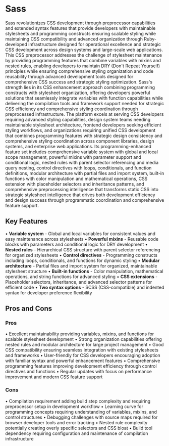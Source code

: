 # Sass

Sass revolutionizes CSS development through preprocessor capabilities and extended syntax features that provide developers with maintainable stylesheets and programming constructs ensuring scalable styling while maintaining CSS compatibility and advanced organization through Ruby-developed infrastructure designed for operational excellence and strategic CSS development across design systems and large-scale web applications. This CSS preprocessor addresses the challenge of stylesheet maintenance by providing programming features that combine variables with mixins and nested rules, enabling developers to maintain DRY (Don't Repeat Yourself) principles while ensuring comprehensive styling organization and code reusability through advanced development tools designed for comprehensive CSS success and strategic styling optimization. Sass's strength lies in its CSS enhancement approach combining programming constructs with stylesheet organization, offering developers powerful solutions that seamlessly integrate variables with function capabilities while delivering the compilation tools and framework support needed for strategic CSS efficiency and comprehensive styling coordination through preprocessed infrastructure. The platform excels at serving CSS developers requiring advanced styling capabilities, design system teams needing maintainable stylesheet architecture, frontend developers seeking efficient styling workflows, and organizations requiring unified CSS development that combines programming features with strategic design consistency and comprehensive styling coordination across component libraries, design systems, and enterprise web applications. Its programming-enhanced feature set includes comprehensive variable system with global and local scope management, powerful mixins with parameter support and conditional logic, nested rules with parent selector referencing and media query nesting, control directives with loops, conditionals, and function definitions, modular architecture with partial files and import system, built-in functions with color manipulation and mathematical operations, CSS extension with placeholder selectors and inheritance patterns, and comprehensive preprocessing intelligence that transforms static CSS into strategic stylesheet intelligence that drives both development efficiency and design success through programmatic coordination and comprehensive feature support.

## Key Features

• **Variable system** - Global and local variables for consistent values and easy maintenance across stylesheets
• **Powerful mixins** - Reusable code blocks with parameters and conditional logic for DRY development
• **Nested rules** - Hierarchical CSS structure with parent selector referencing for organized stylesheets
• **Control directives** - Programming constructs including loops, conditionals, and functions for dynamic styling
• **Modular architecture** - Partial files and import system for organized, maintainable stylesheet structure
• **Built-in functions** - Color manipulation, mathematical operations, and string functions for advanced styling
• **CSS extensions** - Placeholder selectors, inheritance, and advanced selector patterns for efficient code
• **Two syntax options** - SCSS (CSS-compatible) and indented syntax for developer preference flexibility

## Pros and Cons

### Pros
• Excellent maintainability providing variables, mixins, and functions for scalable stylesheet development
• Strong organization capabilities offering nested rules and modular architecture for large project management
• Good CSS compatibility ensuring seamless integration with existing stylesheets and frameworks
• User-friendly for CSS developers encouraging adoption with familiar syntax and powerful enhancement features
• Comprehensive programming features improving development efficiency through control directives and functions
• Regular updates with focus on performance improvement and modern CSS feature support

### Cons
• Compilation requirement adding build step complexity and requiring preprocessor setup in development workflow
• Learning curve for programming concepts requiring understanding of variables, mixins, and control structures
• Debugging challenges with source maps required for browser developer tools and error tracking
• Nested rule complexity potentially creating overly specific selectors and CSS bloat
• Build tool dependency requiring configuration and maintenance of compilation infrastructure